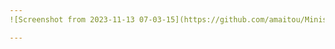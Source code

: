 ```yaml
---
![Screenshot from 2023-11-13 07-03-15](https://github.com/amaitou/Minishell/assets/49293816/81ce9c12-1985-4ff6-a845-0b3ed061333f)

---
```

